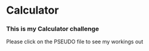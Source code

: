 # Calculator

<h3> This is my Calculator challenge</h3>

<p>Please click on the PSEUDO file to see my workings out</p>
